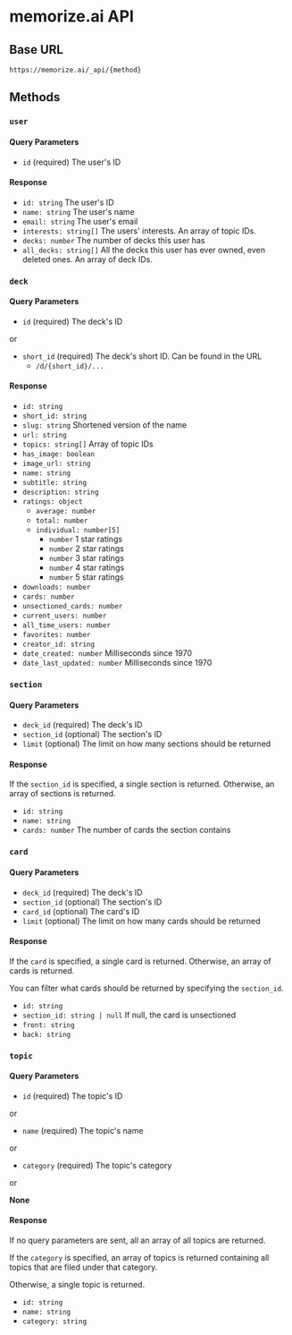 # memorize.ai API

## Base URL

```
https://memorize.ai/_api/{method}
```

## Methods

### `user`

#### Query Parameters

- `id` (required) The user's ID

#### Response

- `id: string` The user's ID
- `name: string` The user's name
- `email: string` The user's email
- `interests: string[]` The users' interests. An array of topic IDs.
- `decks: number` The number of decks this user has
- `all_decks: string[]` All the decks this user has ever owned, even deleted ones. An array of deck IDs.

### `deck`

#### Query Parameters

- `id` (required) The deck's ID

or

- `short_id` (required) The deck's short ID. Can be found in the URL
	- `/d/{short_id}/...`

#### Response

- `id: string`
- `short_id: string`
- `slug: string` Shortened version of the name
- `url: string`
- `topics: string[]` Array of topic IDs
- `has_image: boolean`
- `image_url: string`
- `name: string`
- `subtitle: string`
- `description: string`
- `ratings: object`
	- `average: number`
	- `total: number`
	- `individual: number[5]`
		- `number` 1 star ratings
		- `number` 2 star ratings
		- `number` 3 star ratings
		- `number` 4 star ratings
		- `number` 5 star ratings
- `downloads: number`
- `cards: number`
- `unsectioned_cards: number`
- `current_users: number`
- `all_time_users: number`
- `favorites: number`
- `creator_id: string`
- `date_created: number` Milliseconds since 1970
- `date_last_updated: number` Milliseconds since 1970

### `section`

#### Query Parameters

- `deck_id` (required) The deck's ID
- `section_id` (optional) The section's ID
- `limit` (optional) The limit on how many sections should be returned

#### Response

If the `section_id` is specified, a single section is returned. Otherwise, an array of sections is returned.

- `id: string`
- `name: string`
- `cards: number` The number of cards the section contains

### `card`

#### Query Parameters

- `deck_id` (required) The deck's ID
- `section_id` (optional) The section's ID
- `card_id` (optional) The card's ID
- `limit` (optional) The limit on how many cards should be returned

#### Response

If the `card` is specified, a single card is returned. Otherwise, an array of cards is returned.

You can filter what cards should be returned by specifying the `section_id`.

- `id: string`
- `section_id: string | null` If null, the card is unsectioned
- `front: string`
- `back: string`

### `topic`

#### Query Parameters

- `id` (required) The topic's ID

or

- `name` (required) The topic's name

or

- `category` (required) The topic's category

or

**None**

#### Response

If no query parameters are sent, all an array of all topics are returned.

If the `category` is specified, an array of topics is returned containing all topics that are filed under that category.

Otherwise, a single topic is returned.

- `id: string`
- `name: string`
- `category: string`
